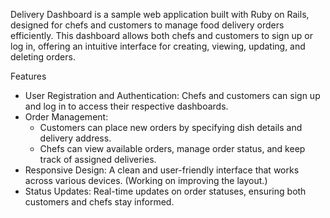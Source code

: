 Delivery Dashboard is a sample web application built with Ruby on Rails, designed for chefs and customers to manage food delivery orders efficiently. This dashboard allows both chefs and customers to sign up or log in, offering an intuitive interface for creating, viewing, updating, and deleting orders.

Features
 - User Registration and Authentication: Chefs and customers can sign up and log in to access their respective dashboards.
 - Order Management:
     - Customers can place new orders by specifying dish details and delivery address.
     - Chefs can view available orders, manage order status, and keep track of assigned deliveries.
 - Responsive Design: A clean and user-friendly interface that works across various devices. (Working on improving the layout.)
 - Status Updates: Real-time updates on order statuses, ensuring both customers and chefs stay informed.

